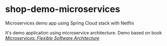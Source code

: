 # shop-demo-microservices
Microservices demo app using Spring Cloud stack with Netflix

It's demo application using microservice architecture.
Demo based on book <i><a href="https://www.amazon.com/Microservices-Flexible-Architecture-Eberhard-Wolff/dp/0134602412">Microservices: Flexible Software Architecture</a></i>
